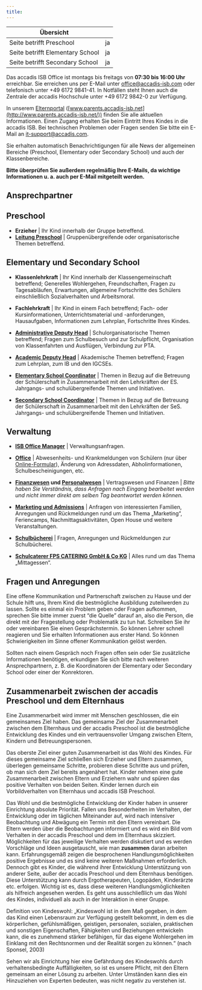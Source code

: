 ```yaml
---
title: 
---
```

| Übersicht | |
| --- | --- |
| Seite betrifft Preschool | ja |
| Seite betrifft Elementary School | ja |
| Seite betrifft Secondary School | ja |

Das accadis ISB Office ist montags bis freitags von **07:30 bis 16:00 Uhr** erreichbar. Sie erreichen uns per E-Mail unter [office@accadis-isb.com](mailto:office@accadis-isb.com) oder telefonisch unter +49 6172 9841-41. In Notfällen steht Ihnen auch die Zentrale der accadis Hochschule unter +49 6172 9842-0 zur Verfügung.

In unserem [Elternportal](/ISB-Eltern-wiki/de/Elternportal "Elternportal") ([www.parents.accadis-isb.net](http://www.parents.accadis-isb.net/)) finden Sie alle aktuellen Informationen. Einen Zugang erhalten Sie beim Eintritt Ihres Kindes in die accadis ISB. Bei technischen Problemen oder Fragen senden Sie bitte ein E-Mail an [it-support@accadis.com](mailto:it-support@accadis.com).

Sie erhalten automatisch Benachrichtigungen für alle News der allgemeinen Bereiche (Preschool, Elementary oder Secondary School) und auch der Klassenbereiche.

**Bitte überprüfen Sie außerdem regelmäßig Ihre E-Mails, da wichtige Informationen u. a. auch per E-Mail mitgeteilt werden.**

## Ansprechpartner 

## Preschool 

-   **Erzieher** | Ihr Kind innerhalb der Gruppe betreffend.
-   **[Leitung Preschool](/ISB-Eltern-wiki/de/Funktion:Principal_Preschool "Funktion:Principal Preschool")** | Gruppenübergreifende oder organisatorische Themen betreffend.

## Elementary und Secondary School 

-   **Klassenlehrkraft** | Ihr Kind innerhalb der Klassengemeinschaft betreffend; Generelles Wohlergehen, Freundschaften, Fragen zu Tagesabläufen, Erwartungen, allgemeine Fortschritte des Schülers einschließlich Sozialverhalten und Arbeitsmoral.

-   **Fachlehrkraft** | Ihr Kind in einem Fach betreffend; Fach- oder Kursinformationen, Unterrichtsmaterial und -anforderungen, Hausaufgaben, Informationen zum Lehrplan, Fortschritte Ihres Kindes.

-   **[Administrative Deputy Head](/ISB-Eltern-wiki/de/Funktion:Administrative_Deputy_Head "Funktion:Administrative Deputy Head")** | Schulorganisatorische Themen betreffend; Fragen zum Schulbesuch und zur Schulpflicht, Organisation von Klassenfahrten und Ausflügen, Verbindung zur PTA.

-   **[Academic Deputy Head](/ISB-Eltern-wiki/de/Funktion:Academic_Deputy_Head "Funktion:Academic Deputy Head")** | Akademische Themen betreffend; Fragen zum Lehrplan, zum IB und den IGCSEs.

-   **[Elementary School Coordinator](/ISB-Eltern-wiki/de/Funktion:Elementary_School_Coordinator "Funktion:Elementary School Coordinator")** | Themen in Bezug auf die Betreuung der Schülerschaft in Zusammenarbeit mit den Lehrkräften der ES. Jahrgangs- und schulübergreifende Themen und Initiativen.

-   **[Secondary School Coordinator](/ISB-Eltern-wiki/de/Funktion:Secondary_School_Coordinator "Funktion:Secondary School Coordinator")** | Themen in Bezug auf die Betreuung der Schülerschaft in Zusammenarbeit mit den Lehrkräften der SeS. Jahrgangs- und schulübergreifende Themen und Initiativen.

## Verwaltung 

-   **[ISB Office Manager](/ISB-Eltern-wiki/de/Abteilung:Office "Abteilung:Office")** | Verwaltungsanfragen.

-   **[Office](/ISB-Eltern-wiki/de/Abteilung:Office "Abteilung:Office")** | Abwesenheits- und Krankmeldungen von Schülern (nur über [Online-Formular](http://accadis.eu/student-absences)), Änderung von Adressdaten, Abholinformationen, Schulbescheinigungen, etc.

-   **[Finanzwesen](/ISB-Eltern-wiki/de/Abteilung:Finanzwesen "Abteilung:Finanzwesen") und [Personalwesen](/ISB-Eltern-wiki/de/Abteilung:Personalwesen "Abteilung:Personalwesen")** | Vertragswesen und Finanzen | _Bitte haben Sie Verständnis, dass Anfragen nach Eingang bearbeitet werden und nicht immer direkt am selben Tag beantwortet werden können._

-   **[Marketing und Admissions](/ISB-Eltern-wiki/de/Abteilung:Marketing_und_Admissions "Abteilung:Marketing und Admissions")** | Anfragen von interessierten Familien, Anregungen und Rückmeldungen rund um das Thema „Marketing“, Feriencamps, Nachmittagsaktivitäten, Open House und weitere Veranstaltungen.

-   **[Schulbücherei](/ISB-Eltern-wiki/de/B%C3%BCcher,_Lehrmittel_und_B%C3%BCcherei "Bücher, Lehrmittel und Bücherei")** | Fragen, Anregungen und Rückmeldungen zur Schulbücherei.

-   **[Schulcaterer FPS CATERING GmbH & Co KG](mailto:team-schulekita@fps-catering.de)** | Alles rund um das Thema „Mittagessen“.

## Fragen und Anregungen 

Eine offene Kommunikation und Partnerschaft zwischen zu Hause und der Schule hilft uns, Ihrem Kind die bestmögliche Ausbildung zuteilwerden zu lassen. Sollte es einmal ein Problem geben oder Fragen aufkommen, sprechen Sie bitte immer zuerst “die Quelle” darauf an, also die Person, die direkt mit der Fragestellung oder Problematik zu tun hat. Schreiben Sie ihr oder vereinbaren Sie einen Gesprächstermin. So können Lehrer schnell reagieren und Sie erhalten Informationen aus erster Hand. So können Schwierigkeiten im Sinne offener Kommunikation gelöst werden.

Sollten nach einem Gespräch noch Fragen offen sein oder Sie zusätzliche Informationen benötigen, erkundigen Sie sich bitte nach weiteren Ansprechpartnern, z. B. die Koordinatoren der Elementary oder Secondary School oder einer der Konrektoren.

## Zusammenarbeit zwischen der accadis Preschool und dem Elternhaus 

Eine Zusammenarbeit wird immer mit Menschen geschlossen, die ein gemeinsames Ziel haben. Das gemeinsame Ziel der Zusammenarbeit zwischen dem Elternhaus und der accadis Preschool ist die bestmögliche Entwicklung des Kindes und ein vertrauensvoller Umgang zwischen Eltern, Kindern und Betreuungspersonen.

Das oberste Ziel einer guten Zusammenarbeit ist das Wohl des Kindes. Für dieses gemeinsame Ziel schließen sich Erzieher und Eltern zusammen, überlegen gemeinsame Schritte, probieren diese Schritte aus und prüfen, ob man sich dem Ziel bereits angenähert hat. Kinder nehmen eine gute Zusammenarbeit zwischen Eltern und Erziehern wahr und spüren das positive Verhalten von beiden Seiten. Kinder lernen durch ein Vorbildverhalten von Elternhaus und accadis ISB Preschool.

Das Wohl und die bestmögliche Entwicklung der Kinder haben in unserer Einrichtung absolute Priorität. Fallen uns Besonderheiten im Verhalten, der Entwicklung oder im täglichen Miteinander auf, wird nach intensiver Beobachtung und Abwägung ein Termin mit den Eltern vereinbart. Die Eltern werden über die Beobachtungen informiert und es wird ein Bild vom Verhalten in der accadis Preschool und dem im Elternhaus skizziert. Möglichkeiten für das jeweilige Verhalten werden diskutiert und es werden Vorschläge und Ideen ausgetauscht, wie man **zusammen** daran arbeiten kann. Erfahrungsgemäß zeigen die besprochenen Handlungsmöglichkeiten positive Ergebnisse und es sind keine weiteren Maßnahmen erforderlich. Dennoch gibt es Kinder, die während ihrer Entwicklung Unterstützung von anderer Seite, außer der accadis Preschool und dem Elternhaus benötigen. Diese Unterstützung kann durch Ergotherapeuten, Logopäden, Kinderärzte etc. erfolgen. Wichtig ist es, dass diese weiteren Handlungsmöglichkeiten als hilfreich angesehen werden. Es geht uns ausschließlich um das Wohl des Kindes, individuell als auch in der Interaktion in einer Gruppe.

Definition von Kindeswohl: „Kindeswohl ist in dem Maß gegeben, in dem das Kind einen Lebensraum zur Verfügung gestellt bekommt, in dem es die körperlichen, gefühlsmäßigen, geistigen, personalen, sozialen, praktischen und sonstigen Eigenschaften, Fähigkeiten und Beziehungen entwickeln kann, die es zunehmend stärker befähigen, für das eigene Wohlergehen im Einklang mit den Rechtsnormen und der Realität sorgen zu können.“ (nach Sponsel, 2003)

Sehen wir als Einrichtung hier eine Gefährdung des Kindeswohls durch verhaltensbedingte Auffälligkeiten, so ist es unsere Pflicht, mit den Eltern gemeinsam an einer Lösung zu arbeiten. Unter Umständen kann dies ein Hinzuziehen von Experten bedeuten, was nicht negativ zu verstehen ist.